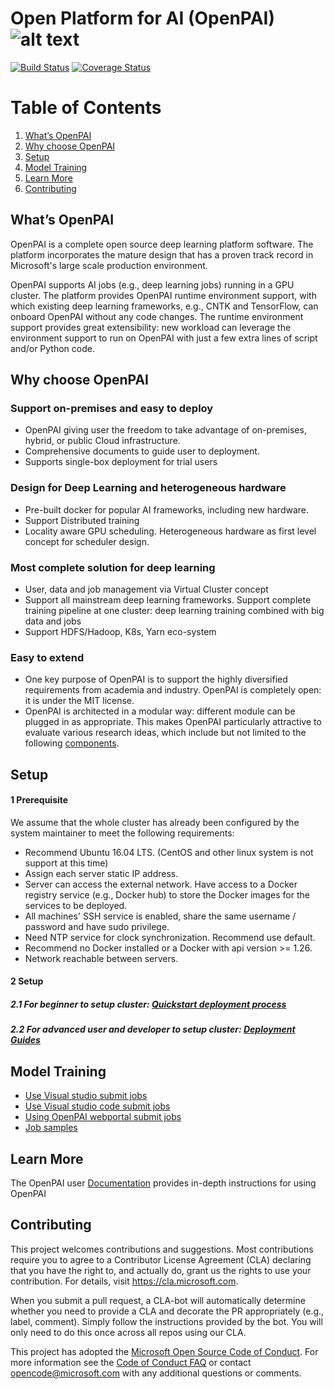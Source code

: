 # Open Platform for AI (OpenPAI) ![alt text][logo]

[logo]: ./pailogo.jpg "OpenPAI"

[![Build Status](https://travis-ci.org/Microsoft/pai.svg?branch=master)](https://travis-ci.org/Microsoft/pai)
[![Coverage Status](https://coveralls.io/repos/github/Microsoft/pai/badge.svg?branch=master)](https://coveralls.io/github/Microsoft/pai?branch=master)

# Table of Contents
1. [What’s OpenPAI](#what’s-openpai)
2. [Why choose OpenPAI](#why-choose-openpai)
3. [Setup](#setup)
4. [Model Training](#model-training)
5. [Learn More](#learn-more)
6. [Contributing](#contributing)

## What’s OpenPAI
OpenPAI is a complete open source deep learning platform software. The platform incorporates the mature design that has a proven track record in Microsoft's large scale production environment.

OpenPAI supports AI jobs (e.g., deep learning jobs) running in a GPU cluster. The platform provides OpenPAI runtime environment support, with which existing deep learning frameworks, e.g., CNTK and TensorFlow, can onboard OpenPAI without any code changes. The runtime environment support provides great extensibility: new workload can leverage the environment support to run on OpenPAI with just a few extra lines of script and/or Python code.

## Why choose OpenPAI
### Support on-premises and easy to deploy

- OpenPAI giving user the freedom to take advantage of on-premises, hybrid, or public 
Cloud infrastructure. 
- Comprehensive documents to guide user to deployment.
- Supports single-box deployment for trial users

### Design for Deep Learning and heterogeneous hardware 

- Pre-built docker for popular AI frameworks, including new hardware.
- Support Distributed training
- Locality aware GPU scheduling. Heterogeneous hardware as first level concept for scheduler design. 

### Most complete solution for deep learning 

- User, data and job management via Virtual Cluster concept
- Support all mainstream deep learning frameworks. Support complete training pipeline at one cluster: deep learning training combined with big data and jobs
- Support HDFS/Hadoop, K8s, Yarn eco-system

### Easy to extend 

- One key purpose of OpenPAI is to support the highly diversified requirements from academia and industry. OpenPAI is completely open: it is under the MIT license. 
- OpenPAI is architected in a modular way: different module can be plugged in as appropriate. This makes OpenPAI particularly attractive to evaluate various research ideas, which include but not limited to the following [components](./docs/reasearch.md).

## Setup
#### 1 Prerequisite
We assume that the whole cluster has already been configured by the system maintainer to meet the following requirements:
- Recommend Ubuntu 16.04 LTS. (CentOS and other linux system is not support at this time)
- Assign each server static IP address.
- Server can access the external network. Have access to a Docker registry service (e.g., Docker hub) to store the Docker images for the services to be deployed.
- All machines' SSH service is enabled, share the same username / password and have sudo privilege. 
- Need NTP service for clock synchronization. Recommend use default.
- Recommend no Docker installed or a Docker with api version >= 1.26.
- Network reachable between servers.

#### 2 Setup
##### 2.1 For beginner to setup cluster: [Quickstart deployment process](./docs/quick_deployment.md)
##### 2.2 For advanced user and developer to setup cluster: [Deployment Guides](https://github.com/Microsoft/pai/blob/master/pai-management/doc/cluster-bootup.md)

## Model Training

- [Use Visual studio submit jobs](https://github.com/Microsoft/vs-tools-for-ai/blob/master/docs/pai.md) 
- [Use Visual studio code submit jobs](https://github.com/Microsoft/vscode-tools-for-ai/blob/master/docs/quickstart-05-pai.md)
- [Using OpenPAI webportal submit jobs](https://github.com/Microsoft/pai/blob/yanjga/doc/job-tutorial/README.md#job-submission)
- [Job samples](https://github.com/Microsoft/pai/tree/yanjga/doc/examples)


## Learn More
The OpenPAI user [Documentation](./docs/documentation.md) provides in-depth instructions for using OpenPAI

## Contributing
This project welcomes contributions and suggestions.  Most contributions require you to agree to a
Contributor License Agreement (CLA) declaring that you have the right to, and actually do, grant us
the rights to use your contribution. For details, visit https://cla.microsoft.com.

When you submit a pull request, a CLA-bot will automatically determine whether you need to provide
a CLA and decorate the PR appropriately (e.g., label, comment). Simply follow the instructions
provided by the bot. You will only need to do this once across all repos using our CLA.

This project has adopted the [Microsoft Open Source Code of Conduct](https://opensource.microsoft.com/codeofconduct/).
For more information see the [Code of Conduct FAQ](https://opensource.microsoft.com/codeofconduct/faq/) or
contact [opencode@microsoft.com](mailto:opencode@microsoft.com) with any additional questions or comments.